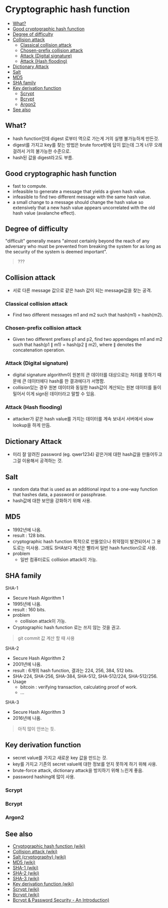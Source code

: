 # Cryptographic hash function

- [What?](#what)
- [Good cryptographic hash function](#good-cryptographic-hash-function)
- [Degree of difficulty](#degree-of-difficulty)
- [Collision attack](#collision-attack)
  - [Classical collision attack](#classical-collision-attack)
  - [Chosen-prefix collision attack](#chosen-prefix-collision-attack)
  - [Attack (Digital signature)](#attack-digital-signature)
  - [Attack (Hash flooding)](#attack-hash-flooding)
- [Dictionary Attack](#dictionary-attack)
- [Salt](#salt)
- [MD5](#md5)
- [SHA family](#sha-family)
- [Key derivation function](#key-derivation-function)
  - [Scrypt](#scrypt)
  - [Bcrypt](#bcrypt)
  - [Argon2](#argon2)
- [See also](#see-also)

## What?

- hash function인데 digest 로부터 역으로 가는게 거의 실행 불가능하게 만든것.
- digest를 가지고 key를 찾는 방법은 brute force밖에 답이 없는데 그게 너무 오래걸려서 거의 불가능한 수준으로.
- hash된 값을 digest라고도 부름.

## Good cryptographic hash function

- fast to compute.
- infeasible to generate a message that yields a given hash value.
- infeasible to find two different message with the same hash value.
- a small change to a message should change the hash value so extensively that a new hash value appears uncorrelated with the old hash value (avalanche effect).

## Degree of difficulty

"difficult" generally means "almost certainly beyond the reach of any adversary who must be prevented from breaking the system for as long as the security of the system is deemed important".

> ???

## Collision attack

- 서로 다른 message 값으로 같은 hash 값이 되는 message값을 찾는 공격.

### Classical collision attack

- Find two different messages m1 and m2 such that hash(m1) = hash(m2).

### Chosen-prefix collision attack

- Given two different prefixes p1 and p2, find two appendages m1 and m2 such that hash(p1 ∥ m1) = hash(p2 ∥ m2), where ∥ denotes the concatenation operation.

### Attack (Digital signature)

- digital signature algorithm이 원본의 큰 데이터를 대상으로는 처리를 못하기 때문에 큰 데이터에다 hash를 한 결과에다가 서명함.
- collision있는 경우 원본 데이터와 동일한 hash값이 계산되는 원본 데이터를 들이밀어서 이게 sign된 데이터라고 말할 수 있음. 

### Attack (Hash flooding)

- attacker가 같은 hash value를 가지는 데이터를 계속 보내서 서버에서 slow lookup을 하게 만듬. 

## Dictionary Attack

- 미리 잘 알려진 password (eg. qwer1234) 같은거에 대한 hash값을 만들어두고 그걸 이용해서 공격하는 것.

## Salt

- random data that is used as an additional input to a one-way function that hashes data, a password or passphrase.
- hash값에 대한 보안을 강화하기 위해 사용.

## MD5

- 1992년에 나옴.
- result : 128 bits.
- cryptographic hash function 목적으로 만들었으나 취약점이 발견되어서 그 용도로는 미사용. 그래도 SHA보다 계산은 빨라서 일반 hash function으로 사용.
- problem
  - 일반 컴퓨터로도 collision attack이 가능.

## SHA family

SHA-1

- Secure Hash Algorithm 1
- 1995년에 나옴.
- result : 160 bits.
- problem
  - collision attack이 가능.
- Cryptographic hash function 로는 쓰지 않는 것을 권고.
> git commit 값 계산 할 때 사용

SHA-2

- Secure Hash Algorithm 2
- 2001년에 나옴.
- result : 6개의 hash function, 결과는 224, 256, 384, 512 bits.
- SHA-224, SHA-256, SHA-384, SHA-512, SHA-512/224, SHA-512/256.
- Usage
  - bitcoin : verifying transaction, calculating proof of work.
  - ...

SHA-3

- Secure Hash Algorithm 3
- 2016년에 나옴.
> 아직 많이 안쓰는 듯.

## Key derivation function

- secret value를 가지고 새로운 key 값을 만드는 것.
- key를 가지고 기존의 secret value에 대한 정보를 얻지 못하게 하기 위해 사용.
- brute-force attack, dictionary attack을 방지하기 위해 느린게 좋음.
- password hashing에 많이 사용.

### Scrypt

### Bcrypt

### Argon2

## See also

- [Cryptographic hash function (wiki)](https://en.wikipedia.org/wiki/Cryptographic_hash_function)
- [Collision attack (wiki)](https://en.wikipedia.org/wiki/Collision_attack)
- [Salt (cryptography) (wiki)](https://en.wikipedia.org/wiki/Salt_(cryptography))
- [MD5 (wiki)](https://en.wikipedia.org/wiki/MD5)
- [SHA-1 (wiki)](https://en.wikipedia.org/wiki/SHA-1)
- [SHA-2 (wiki)](https://en.wikipedia.org/wiki/SHA-2)
- [SHA-3 (wiki)](https://en.wikipedia.org/wiki/SHA-3)
- [Key derivation function (wiki)](https://en.wikipedia.org/wiki/Key_derivation_function)
- [Scrypt (wiki)](https://en.wikipedia.org/wiki/Scrypt)
- [Bcrypt (wiki)](https://en.wikipedia.org/wiki/Bcrypt)
- [Bcrypt & Password Security - An Introduction)](https://www.youtube.com/watch?v=O6cmuiTBZVs)